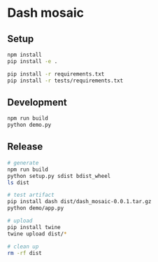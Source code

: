 # Dash mosaic


## Setup

```sh
npm install
pip install -e .

pip install -r requirements.txt
pip install -r tests/requirements.txt
```

## Development

```sh
npm run build
python demo.py
```


## Release

```sh
# generate
npm run build
python setup.py sdist bdist_wheel
ls dist

# test artifact
pip install dash dist/dash_mosaic-0.0.1.tar.gz
python demo/app.py

# upload
pip install twine
twine upload dist/*

# clean up
rm -rf dist
```